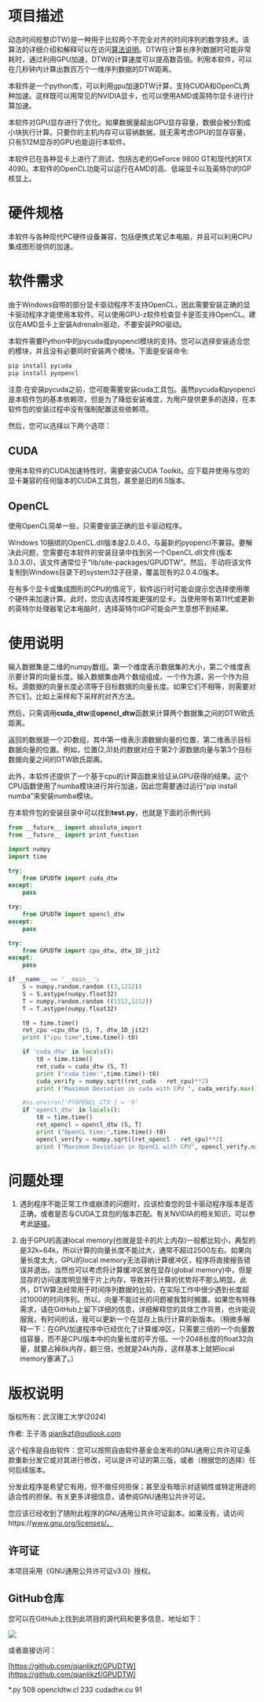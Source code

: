 # 项目描述

动态时间规整(DTW)是一种用于比较两个不完全对齐的时间序列的数学技术。该算法的详细介绍和解释可以在访问[算法说明](https://www.cnblogs.com/Li-JT/p/16966748.html)。DTW在计算长序列数据时可能非常耗时，通过利用GPU加速，DTW的计算速度可以提高数百倍。利用本软件，可以在几秒钟内计算出数百万个一维序列数据的DTW距离。

本软件是一个python库，可以利用gpu加速DTW计算，支持CUDA和OpenCL两种加速。这样既可以用常见的NVIDIA显卡，也可以使用AMD或英特尔显卡进行计算加速。

本软件对GPU显存进行了优化。如果数据量超出GPU显存容量，数据会被分割成小块执行计算。只要你的主机内存可以容纳数据，就无需考虑GPU的显存容量，只有512M显存的GPU也能运行本软件。

本软件已在各种显卡上进行了测试，包括古老的GeForce 9800 GT和现代的RTX 4090。本软件的OpenCL功能可以运行在AMD的高、低端显卡以及英特尔的IGP核显上。

# 硬件规格

本软件与各种现代PC硬件设备兼容，包括便携式笔记本电脑，并且可以利用CPU集成图形提供的加速。

# 软件需求

由于Windows自带的部分显卡驱动程序不支持OpenCL，因此需要安装正确的显卡驱动程序才能使用本软件。可以使用GPU-z软件检查显卡是否支持OpenCL。建议在AMD显卡上安装Adrenalin驱动，不要安装PRO驱动。

本软件需要Python中的pycuda或pyopencl模块的支持。您可以选择安装适合您的模块，并且没有必要同时安装两个模块。下面是安装命令:
~~~bash
pip install pycuda
pip install pyopencl
~~~
注意:在安装pycuda之前，您可能需要安装cuda工具包。虽然pycuda和pyopencl是本软件包的基本依赖项，但是为了降低安装难度，为用户提供更多的选择，在本软件包的安装过程中没有强制配置这些依赖项。

然后，您可以选择以下两个选项：

## CUDA
使用本软件的CUDA加速特性时，需要安装CUDA Toolkit。应下载并使用与您的显卡兼容的任何版本的CUDA工具包，甚至是旧的6.5版本。

## OpenCL
使用OpenCL简单一些，只需要安装正确的显卡驱动程序。

Windows 10捆绑的OpenCL.dll版本是2.0.4.0，与最新的pyopencl不兼容。要解决此问题，您需要在本软件的安装目录中找到另一个OpenCL.dll文件(版本3.0.3.0)，该文件通常位于“lib/site-packages/GPUDTW”。然后，手动将该文件复制到Windows目录下的system32子目录，覆盖现有的2.0.4.0版本。

在有多个显卡或集成图形的CPU的情况下，软件运行时可能会提示您选择使用哪个硬件来加速计算。此时，您应该选择性能更强的显卡。当使用带有第11代或更新的英特尔处理器笔记本电脑时，选择英特尔IGP可能会产生意想不到结果。

# 使用说明

输入数据集是二维的numpy数组。第一个维度表示数据集的大小，第二个维度表示要计算的向量长度。输入数据集由两个数组组成，一个作为源，另一个作为目标。源数据的向量长度必须等于目标数据的向量长度。如果它们不相等，则需要对齐它们，比如上采样和下采样的对齐方法。

然后，只需调用**cuda_dtw**或**opencl_dtw**函数来计算两个数据集之间的DTW欧氏距离。

返回的数据是一个2D数组，其中第一维表示源数据向量的位置，第二维表示目标数据向量的位置。例如，位置(2,3)处的数据对应于第2个源数据向量与第3个目标数据向量之间的DTW欧氏距离。

此外，本软件还提供了一个基于cpu的计算函数来验证从GPU获得的结果。这个CPU函数使用了numba模块进行并行加速，因此您需要通过运行“pip install numba”来安装numba模块。

在本软件包的安装目录中可以找到**test.py**，也就是下面的示例代码
~~~python
from __future__ import absolute_import
from __future__ import print_function

import numpy
import time

try:
    from GPUDTW import cuda_dtw
except:
    pass

try:
    from GPUDTW import opencl_dtw
except:
    pass

try:
    from GPUDTW import cpu_dtw, dtw_1D_jit2
except:
    pass

if __name__ == '__main__':
    S = numpy.random.random ((3,1212))
    S = S.astype(numpy.float32)
    T = numpy.random.random ((1312,1212))
    T = T.astype(numpy.float32)

    t0 = time.time()
    ret_cpu =cpu_dtw (S, T, dtw_1D_jit2)
    print ("cpu time",time.time()-t0)

    if 'cuda_dtw' in locals():
        t0 = time.time()
        ret_cuda = cuda_dtw (S, T)
        print ("cuda time:",time.time()-t0)
        cuda_verify = numpy.sqrt((ret_cuda - ret_cpu)**2)
        print ("Maximum Deviation in cuda with CPU ", cuda_verify.max())

    #os.environ['PYOPENCL_CTX'] = '0'
    if 'opencl_dtw' in locals():
        t0 = time.time()
        ret_opencl = opencl_dtw (S, T)
        print ("OpenCL time:",time.time()-t0)
        opencl_verify = numpy.sqrt((ret_opencl - ret_cpu)**2)
        print ("Maximum Deviation in OpenCL with CPU", opencl_verify.max())
~~~

# 问题处理

1. 遇到程序不能正常工作或崩溃的问题时，应该检查您的显卡驱动程序版本是否正确，或者是否与CUDA工具包的版本匹配。有关NVIDIA的相关知识，可以参考此[链接](https://developer.nvidia.com/cuda-gpus)。

2. 由于GPU的高速local memory(也就是显卡的片上内存)一般都比较小，典型的是32k~64k，所以计算的向量长度不能过大，通常不超过2500左右。如果向量长度太大，GPU的local memory无法容纳计算缓冲区，程序将直接报告错误并退出。当然也可以考虑将计算缓冲区放在显存(global memory)中，但是显存的访问速度明显慢于片上内存，导致并行计算的优势将不那么明显。此外，DTW算法经常用于时间序列数据的比较，在实际工作中很少遇到长度超过1000的时间序列。所以，向量不能过长的问题被我暂时搁置。如果您有特殊需求，请在GitHub上留下详细的信息，详细解释您的具体工作背景，也许能说服我，有时间的话，我可以更新一个在显存上执行计算的新版本。（稍微多解释一下：在GPU加速程序中已经优化了计算缓冲区，只需要三倍的一个向量数组容量，而不是CPU版本中的向量长度的平方倍。一个2048长度的float32向量，就要占掉8k内存，翻三倍，也就是24k内存，这样基本上就把local memory塞满了。）

# 版权说明

版权所有：武汉理工大学(2024)

作者: 王子浩 <qianlkzf@outlook.com> 
 
这个程序是自由软件：您可以按照自由软件基金会发布的GNU通用公共许可证条款重新分发它或对其进行修改，可以是许可证的第三版，或者（根据您的选择）任何后续版本。

分发此程序是希望它有用，但不做任何担保；甚至没有暗示对适销性或特定用途的适合性的担保。有关更多详细信息，请参阅GNU通用公共许可证。

您应该已经收到了随附此程序的GNU通用公共许可证副本。如果没有，请访问https://www.gnu.org/licenses/。

## 许可证

本项目采用《GNU通用公共许可证v3.0》授权。

## GitHub仓库
您可以在GitHub上找到此项目的源代码和更多信息，地址如下：

<img src="https://img.shields.io/badge/GitHub-仓库-blue?logo=github">

或者直接访问：

[https://github.com/qianlikzf/GPUDTW](https://github.com/qianlikzf/GPUDTW)

*.py 508
opencldtw.cl 233
cudadtw.cu 91
